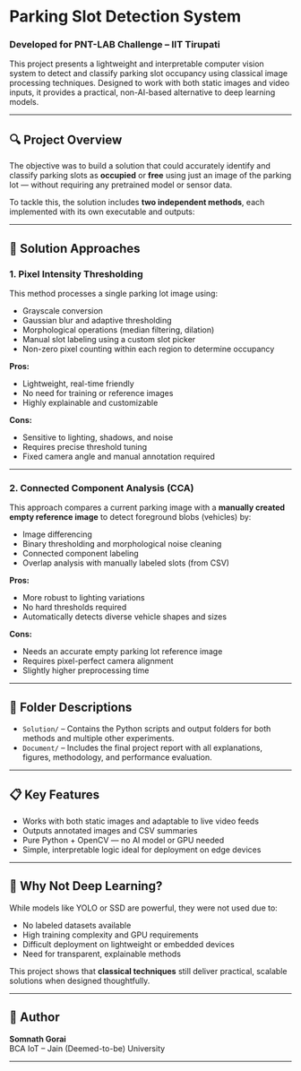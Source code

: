 # Parking Slot Detection System  
### Developed for PNT-LAB Challenge – IIT Tirupati  

This project presents a lightweight and interpretable computer vision system to detect and classify parking slot occupancy using classical image processing techniques. Designed to work with both static images and video inputs, it provides a practical, non-AI-based alternative to deep learning models.  

---

## 🔍 Project Overview

The objective was to build a solution that could accurately identify and classify parking slots as **occupied** or **free** using just an image of the parking lot — without requiring any pretrained model or sensor data.  

To tackle this, the solution includes **two independent methods**, each implemented with its own executable and outputs:

---

## 🧪 Solution Approaches

### 1. Pixel Intensity Thresholding

This method processes a single parking lot image using:

- Grayscale conversion  
- Gaussian blur and adaptive thresholding  
- Morphological operations (median filtering, dilation)  
- Manual slot labeling using a custom slot picker  
- Non-zero pixel counting within each region to determine occupancy  

**Pros:**
- Lightweight, real-time friendly  
- No need for training or reference images  
- Highly explainable and customizable  

**Cons:**
- Sensitive to lighting, shadows, and noise  
- Requires precise threshold tuning  
- Fixed camera angle and manual annotation required  

---

### 2. Connected Component Analysis (CCA)

This approach compares a current parking image with a **manually created empty reference image** to detect foreground blobs (vehicles) by:

- Image differencing  
- Binary thresholding and morphological noise cleaning  
- Connected component labeling  
- Overlap analysis with manually labeled slots (from CSV)  

**Pros:**
- More robust to lighting variations  
- No hard thresholds required  
- Automatically detects diverse vehicle shapes and sizes  

**Cons:**
- Needs an accurate empty parking lot reference image  
- Requires pixel-perfect camera alignment  
- Slightly higher preprocessing time  

---

## 📁 Folder Descriptions

- `Solution/` – Contains the Python scripts and output folders for both methods and multiple other experiments.
- `Document/` – Includes the final project report with all explanations, figures, methodology, and performance evaluation.

---

## 📋 Key Features

- Works with both static images and adaptable to live video feeds  
- Outputs annotated images and CSV summaries  
- Pure Python + OpenCV — no AI model or GPU needed  
- Simple, interpretable logic ideal for deployment on edge devices  

---

## 📌 Why Not Deep Learning?

While models like YOLO or SSD are powerful, they were not used due to:

- No labeled datasets available  
- High training complexity and GPU requirements  
- Difficult deployment on lightweight or embedded devices  
- Need for transparent, explainable methods

This project shows that **classical techniques** still deliver practical, scalable solutions when designed thoughtfully.

---

## 🧠 Author

**Somnath Gorai**  
BCA IoT – Jain (Deemed-to-be) University  

---